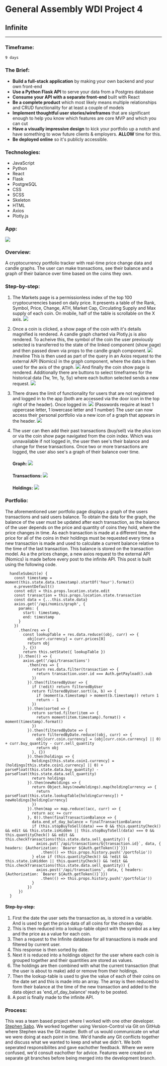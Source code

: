 # General Assembly WDI Project 4
## Infinite
___
### Timeframe:
    9 days
### The Brief:

* **Build a full-stack application** by making your own backend and your own front-end
* **Use a Python Flask API** to serve your data from a Postgres database
* **Consume your API with a separate front-end** built with React
* **Be a complete product** which most likely means multiple relationships and CRUD functionality for at least a couple of models
* **Implement thoughtful user stories/wireframes** that are significant enough to help you know which features are core MVP and which you can cut
* **Have a visually impressive design** to kick your portfolio up a notch and have something to wow future clients & employers. **ALLOW** time for this.
* **Be deployed online** so it's publicly accessible.

### Technologies:

* JavaScript
* Python
* React
* Flask
* PostgreSQL
* CSS
* SCSS
* Skeleton
* HTML
* Axios
* Plotly.js


### App:
![](https://i.imgur.com/aKPHDuL.png?1)

### Overview:
A cryptocurrency portfolio tracker with real-time price change data and candle graphs. The user can make transactions, see their balance and a graph of their balance over time based on the coins they own.

### Step-by-step:

1. The Markets page is a permissionless index of the top 100 cryptocurrencies based on daily price. It presents a table of the Rank, Symbol, Price, Change, ATH, Market Cap, Circulating Supply and Max supply of each coin. On mobile, half of the table is scrollable on the X axis.
![](https://i.imgur.com/SWtIxZL.png?1)

2. Once a coin is clicked, a show page of the coin with it's details magnified is rendered. A candle graph charted via Plotly.js is also rendered. To acheive this, the symbol of the coin the user previously selected is transferred to the state of the linked component (show page) and then passed down via props to the candle graph component. 
![](https://i.imgur.com/LCASC4M.png) /newline
This is then used as part of the query in an Axios request to the external API (Nomics) in the graph component, where the data is then used for the axis of the graph.
![](https://i.imgur.com/uO9AeBz.png)
And finally the coin show page is rendered. Additionally there are buttons to select timeframes for the historical data (1w, 1m, 1y, 5y) where each button selected sends a new request.
![](https://i.imgur.com/jka6FeJ.png?1)
3. There draws the limit of functionality for users that are not registered and logged in to the app (both are accessed via the door icon in the top right of the header). Once logged in: ![](https://i.imgur.com/MtGS71t.png)
    (Passwords require at least 1 uppercase letter, 1 lowercase letter and 1 number)
The user can now access their personal portfolio via a new icon of a graph that appears in the header.
![](https://i.imgur.com/iajeTNc.png) 
4. The user can then add their past transactions (buy/sell) via the plus icon or via the coin show page navigated from the coin index. Which was unnavailable if not logged in, the user then see's their balance and change for these transactions. Once two or more transactions are logged, the user also see's a graph of their balance over time. 
    #### Graph: ![](https://i.imgur.com/4rt83tF.png)
    #### Transactions: ![](https://i.imgur.com/i9tehB7.png)
    #### Holdings: ![](https://i.imgur.com/8T5iL3X.png)

### Portfolio:
The aforementioned user portfolio page displays a graph of the users transactions and said users balance. To obtain the data for the graph, the balance of the user must be updated after each transaction, as the balance of the user depends on the price and quantity of coins they hold, where the price changes in time. As each transaction is made at a different time, the price for all of the coins in their holdings must be requested every time a new transaction is made and used to calculate a current balance relative to the time of the last transaction. This balance is stored on the transaction model. As a the prices change, a new axios request to the external API (Nomics) is made before every post to the infinite API. This post is built using the following code.
```
  handleSubmit(e) {
    const timestamp = moment(this.state.data.timestamp).startOf('hour').format()
    e.preventDefault()
    const edit = this.props.location.state.edit
    const transaction = this.props.location.state.transaction
    const data = {...this.state.data}
    axios.get('/api/nomics/graph', {
      params: {
        start: timestamp,
        end: timestamp
      }
    })
      .then(res => {
        const lookupTable = res.data.reduce((obj, curr) => {
          obj[curr.currency] = curr.prices[0]
          return obj
        }, {})
        return this.setState({ lookupTable })
      }).then(() => {
        axios.get('/api/transactions')
          .then(res => {
            return res.data.filter(transaction => {
              return transaction.user.id === Auth.getPayload().sub
            })
          }).then(filteredByUser => {
            if (!edit) return filteredByUser
            return filteredByUser.sort((a, b) => {
              if (moment(a.timestamp) > moment(b.timestamp)) return 1
              return - 1
            })
          }).then(sorted => {
            return sorted.filter(item => {
              return moment(item.timestamp).format() < moment(timestamp).format()
            })
          }).then(filteredByDate => {
            return filteredByDate.reduce((obj, curr) => {
              obj[curr.coin.currency] = (obj[curr.coin.currency] || 0) + curr.buy_quantity - curr.sell_quantity
              return obj
            }, {})
          }).then(holdings => {
            holdings[this.state.coin1.currency] = (holdings[this.state.coin1.currency] || 0) + parseFloat(this.state.data.buy_quantity) - parseFloat(this.state.data.sell_quantity)
            return holdings
          }).then(newHoldings => {
            return Object.keys(newHoldings).map(holdingCurrency => {
              return parseFloat(this.state.lookupTable[holdingCurrency]) * newHoldings[holdingCurrency]
            })
          }).then(map => map.reduce((acc, curr) => {
            return acc += curr
          }, 0)).then(finalTransactionBalance => {
            data.end_of_day_balance = finalTransactionBalance
            if (this.stopBuyToSell(data) === 0 && this.quantityCheck() && edit && this.state.isHidden || this.stopBuyToSell(data) === 0 && this.quantityCheck() && edit && this.checkTransactions(this.state.data.sell_quantity)) {
              axios.put(`/api/transactions/${transaction.id}`, data, { headers: {Authorization: `Bearer ${Auth.getToken()}`}})
                .then(() => this.props.history.push('/portfolio'))
            } else if (this.quantityCheck() && !edit && this.state.isHidden || this.quantityCheck() && !edit && this.checkTransactions(this.state.data.sell_quantity)) {
              axios.post('/api/transactions', data, { headers: {Authorization: `Bearer ${Auth.getToken()}`}})
                .then(() => this.props.history.push('/portfolio'))
            }
          })
      })
  }
 ```
#### Step-by-step:
1. First the date the user sets the transaction as, is stored in a variable. And is used to get the price data of all coins for the chosen day.
2. This is then reduced into a lookup-table object with the symbol as a key and the price as a value for each coin.
3. Then a request to the Infinite database for all transactions is made and filtered by current user.
4. This response is then sorted by date.
5. Next it is reduced into a holdings object for the user where each coin is grouped together and their quantities are stored as values.
6. The holdings are then combined with what the current transaction (that the user is about to make) add or remove from their holdings. 
7. Then the lookup-table is used to give the value of each of their coins on the date set and this is made into an array. The array is then reduced to form their balance at the time of the new transaction and added to the data object as 'end_of_day_balance' ready to be posted.
8. A post is finally made to the infinite API.

### Process:
This was a team based project where I worked with one other developer. [Stephen Sabo](https://github.com/SaboHimself). We worked together using Version-Control via Git on GitHub where Stephen was the Git master. Both of us would communicate on what we were doing at each point in time. We'd handle any Git conflicts together and discuss what we wanted to keep and what we didn't. We both seperated responsibilites and gave eachother feedback. Where we were confused, we'd consult eachother for advice. Features were created on separate git branches before being merged into the development branch.


